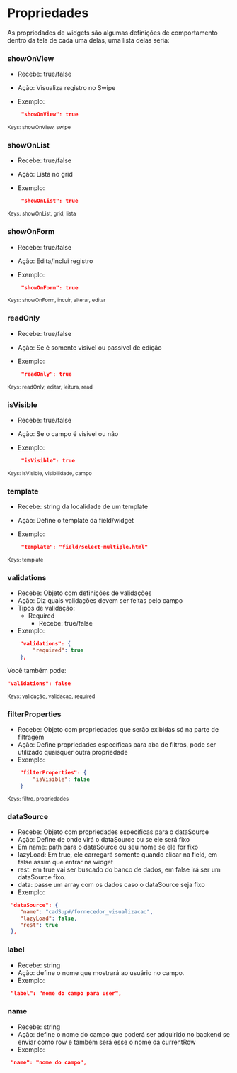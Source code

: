 
# Propriedades

As propriedades de widgets são algumas definições de comportamento dentro da tela de cada uma delas, uma lista delas seria:

### showOnView


+ Recebe: true/false
+ Ação: Visualiza registro no Swipe
+ Exemplo:
    
    ```json
     "showOnView": true
     ```

<small>Keys: showOnView, swipe</small>


### showOnList

+ Recebe: true/false
+ Ação: Lista no grid
+ Exemplo:
    
    ```json
     "showOnList": true
     ```
<small>Keys: showOnList, grid, lista</small>


### showOnForm

+ Recebe: true/false
+ Ação: Edita/Inclui registro
+ Exemplo:
    
    ```json
     "showOnForm": true
     ```
<small>Keys: showOnForm, incuir, alterar, editar</small>


### readOnly

+ Recebe: true/false
+ Ação: Se é somente visivel ou passível de edição
+ Exemplo:
    
    ```json
     "readOnly": true
     ```
<small>Keys: readOnly, editar, leitura, read</small>


### isVisible

+ Recebe: true/false
+ Ação: Se o campo é visivel ou não
+ Exemplo:
    
    ```json
     "isVisible": true
     ```
<small>Keys: isVisible, visibilidade, campo</small>



### template

+ Recebe: string da localidade de um template
+ Ação: Define o template da field/widget
+ Exemplo:
    
    ```json
     "template": "field/select-multiple.html"
     ```
<small>Keys: template</small>


### validations

+ Recebe: Objeto com definições de validações
+ Ação: Diz quais validações devem ser feitas pelo campo
+ Tipos de validação:
    + Required
        + Recebe: true/false
+ Exemplo:
```json
    "validations": {
        "required": true
    },
```
Você também pode:

```json
"validations": false
```

<small>Keys: validação, validacao, required</small>


### filterProperties

+ Recebe: Objeto com propriedades que serão exibidas só na parte de filtragem
+ Ação: Define propriedades específicas para aba de filtros, pode ser utilizado quaisquer outra propriedade
+ Exemplo:
```json
    "filterProperties": {
        "isVisible": false
    }
```
<small>Keys: filtro, propriedades</small>


### dataSource

+ Recebe: Objeto com propriedades específicas para o dataSource
+ Ação: Define de onde virá o dataSource ou se ele será fixo
+ Em name: path para o dataSource ou seu nome se ele for fixo
+ lazyLoad: Em true, ele carregará somente quando clicar na field, em false assim que entrar na widget
+ rest: em true vai ser buscado do banco de dados, em false irá ser um dataSource fixo.
+ data: passe um array com os dados caso o dataSource seja fixo
+ Exemplo:
```json
 "dataSource": {
    "name": "cadSup#/fornecedor_visualizacao",
    "lazyLoad": false,
    "rest": true
 },
```

### label

+ Recebe: string
+ Ação: define o nome que mostrará ao usuário no campo.
+ Exemplo:
```json
 "label": "nome do campo para user",
```

### name

+ Recebe: string
+ Ação: define o nome do campo que poderá ser adquirido no backend se enviar como row e também será esse o nome da currentRow
+ Exemplo:
```json
 "name": "nome do campo",
```